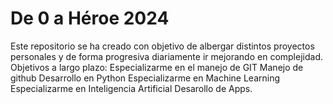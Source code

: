 # De 0 a Héroe 2024
Este repositorio se ha creado con objetivo de albergar distintos proyectos personales y de forma progresiva diariamente ir mejorando en complejidad.
Objetivos a largo plazo:
Especializarme en el manejo de GIT
Manejo de github
Desarrollo en Python
Especializarme en Machine Learning
Especializarme en Inteligencia Artificial
Desarollo de Apps.
